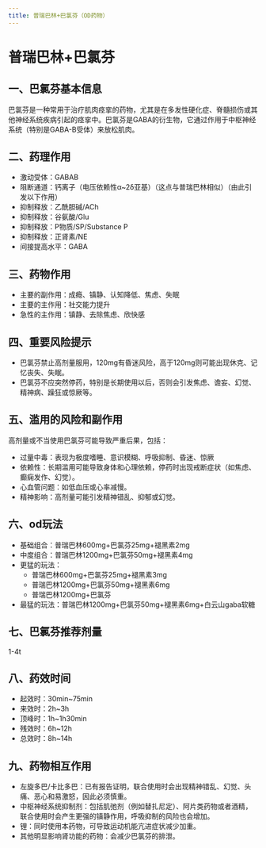 ```yaml
---
title: 普瑞巴林+巴氯芬（OD药物）
---
```


# 普瑞巴林+巴氯芬
## 一、巴氯芬基本信息
巴氯芬是一种常用于治疗肌肉痉挛的药物，尤其是在多发性硬化症、脊髓损伤或其他神经系统疾病引起的痉挛中。巴氯芬是GABA的衍生物，它通过作用于中枢神经系统（特别是GABA-B受体）来放松肌肉。



## 二、药理作用
- 激动受体：GABAB
- 阻断通道：钙离子（电压依赖性α~2δ亚基）（这点与普瑞巴林相似）（由此引发以下作用）
- 抑制释放：乙酰胆碱/ACh
- 抑制释放：谷氨酸/Glu
- 抑制释放：P物质/SP/Substance P
- 抑制释放：正肾素/NE
- 间接提高水平：GABA


## 三、药物作用
- 主要的副作用：成瘾、镇静、认知降低、焦虑、失眠
- 主要的主作用：社交能力提升
- 急性的主作用：镇静、去除焦虑、欣快感


## 四、重要风险提示
- 巴氯芬禁止高剂量服用，120mg有昏迷风险，高于120mg则可能出现休克、记忆丧失、失眠。
- 巴氯芬不应突然停药，特别是长期使用以后，否则会引发焦虑、谵妄、幻觉、精神病、躁狂或惊厥等。


## 五、滥用的风险和副作用
高剂量或不当使用巴氯芬可能导致严重后果，包括：
- 过量中毒：表现为极度嗜睡、意识模糊、呼吸抑制、昏迷、惊厥
- 依赖性：长期滥用可能导致身体和心理依赖，停药时出现戒断症状（如焦虑、癫痫发作、幻觉）。
- 心血管问题：如低血压或心率减慢。
- 精神影响：高剂量可能引发精神错乱、抑郁或幻觉。


## 六、od玩法
- 基础组合：普瑞巴林600mg+巴氯芬25mg+褪黑素2mg
- 中度组合：普瑞巴林1200mg+巴氯芬50mg+褪黑素4mg
- 更猛的玩法：
  - 普瑞巴林600mg+巴氯芬25mg+褪黑素3mg
  - 普瑞巴林1200mg+巴氯芬50mg+褪黑素6mg
  - 普瑞巴林1200mg+巴氯芬
- 最猛的玩法：普瑞巴林1200mg+巴氯芬50mg+褪黑素6mg+白云山gaba软糖


## 七、巴氯芬推荐剂量
1-4t


## 八、药效时间
- 起效时：30min~75min
- 来效时：2h~3h
- 顶峰时：1h~1h30min
- 残效时：6h~12h
- 总效时：8h~14h


## 九、药物相互作用
- 左旋多巴/卡比多巴：已有报告证明，联合使用时会出现精神错乱、幻觉、头痛、恶心和易激怒，因此必须慎重。
- 中枢神经系统抑制剂：包括肌弛剂（例如替扎尼定）、阿片类药物或者酒精，联合使用时会产生更强的镇静作用，呼吸抑制的风险也会增加。
- 锂：同时使用本药物，可导致运动机能亢进症状减少加重。
- 其他明显影响肾功能的药物：会减少巴氯芬的排泄。